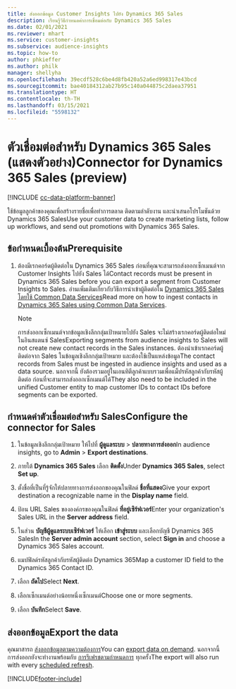 ```yaml
---
title: ส่งออกข้อมูล Customer Insights ไปยัง Dynamics 365 Sales
description: เรียนรู้วิธีกำหนดค่าการเชื่อมต่อกับ Dynamics 365 Sales
ms.date: 02/01/2021
ms.reviewer: mhart
ms.service: customer-insights
ms.subservice: audience-insights
ms.topic: how-to
author: phkieffer
ms.author: philk
manager: shellyha
ms.openlocfilehash: 39ecdf528c6be4d8fb420a52a6ed998317e43bcd
ms.sourcegitcommit: bae40184312ab27b95c140a044875c2daea37951
ms.translationtype: HT
ms.contentlocale: th-TH
ms.lasthandoff: 03/15/2021
ms.locfileid: "5598132"
---
```

# <a name="connector-for-dynamics-365-sales-preview"></a><span data-ttu-id="156b7-103">ตัวเชื่อมต่อสำหรับ Dynamics 365 Sales (แสดงตัวอย่าง)</span><span class="sxs-lookup"><span data-stu-id="156b7-103">Connector for Dynamics 365 Sales (preview)</span></span>

[!INCLUDE [cc-data-platform-banner](../includes/cc-data-platform-banner.md)]

<span data-ttu-id="156b7-104">ใช้ข้อมูลลูกค้าของคุณเพื่อสร้างรายชื่อเพื่อทำการตลาด ติดตามลำดับงาน และนำเสนอโปรโมชันด้วย Dynamics 365 Sales</span><span class="sxs-lookup"><span data-stu-id="156b7-104">Use your customer data to create marketing lists, follow up workflows, and send out promotions with Dynamics 365 Sales.</span></span>

## <a name="prerequisite"></a><span data-ttu-id="156b7-105">ข้อกำหนดเบื้องต้น</span><span class="sxs-lookup"><span data-stu-id="156b7-105">Prerequisite</span></span>

1. <span data-ttu-id="156b7-106">ต้องมีเรกคอร์ดผู้ติดต่อใน Dynamics 365 Sales ก่อนที่คุณจะสามารถส่งออกเซ็กเมนต์จาก Customer Insights ไปยัง Sales ได้</span><span class="sxs-lookup"><span data-stu-id="156b7-106">Contact records must be present in Dynamics 365 Sales before you can export a segment from Customer Insights to Sales.</span></span> <span data-ttu-id="156b7-107">อ่านเพิ่มเติมเกี่ยวกับวิธีการนำเข้าผู้ติดต่อใน [Dynamics 365 Sales โดยใช้ Common Data Services](connect-power-query.md)</span><span class="sxs-lookup"><span data-stu-id="156b7-107">Read more on how to ingest contacts in [Dynamics 365 Sales using Common Data Services](connect-power-query.md).</span></span>

   > [!NOTE]
   > <span data-ttu-id="156b7-108">การส่งออกเซ็กเมนต์จากข้อมูลเชิงลึกกลุ่มเป้าหมายไปยัง Sales จะไม่สร้างเรกคอร์ดผู้ติดต่อใหม่ในอินสแตนซ์ Sales</span><span class="sxs-lookup"><span data-stu-id="156b7-108">Exporting segments from audience insights to Sales will not create new contact records in the Sales instances.</span></span> <span data-ttu-id="156b7-109">ต้องนำเข้าเรกคอร์ดผู้ติดต่อจาก Sales ในข้อมูลเชิงลึกกลุ่มเป้าหมาย และต้องใช้เป็นแหล่งข้อมูล</span><span class="sxs-lookup"><span data-stu-id="156b7-109">The contact records from Sales must be ingested in audience insights and used as a data source.</span></span> <span data-ttu-id="156b7-110">นอกจากนี้ ยังต้องรวมอยู่ในเอนทิตีลูกค้าแบบรวมเพื่อแม็ปรหัสลูกค้ากับรหัสผู้ติดต่อ ก่อนที่จะสามารถส่งออกเซ็กเมนต์ได้</span><span class="sxs-lookup"><span data-stu-id="156b7-110">They also need to be included in the unified Customer entity to map customer IDs to contact IDs before segments can be exported.</span></span>

## <a name="configure-the-connector-for-sales"></a><span data-ttu-id="156b7-111">กำหนดค่าตัวเชื่อมต่อสำหรับ Sales</span><span class="sxs-lookup"><span data-stu-id="156b7-111">Configure the connector for Sales</span></span>

1. <span data-ttu-id="156b7-112">ในข้อมูลเชิงลึกกลุ่มเป้าหมาย ให้ไปที่ **ผู้ดูแลระบบ** > **ปลายทางการส่งออก**</span><span class="sxs-lookup"><span data-stu-id="156b7-112">In audience insights, go to **Admin** > **Export destinations**.</span></span>

1. <span data-ttu-id="156b7-113">ภายใต้ **Dynamics 365 Sales** เลือก **ติดตั้ง**</span><span class="sxs-lookup"><span data-stu-id="156b7-113">Under **Dynamics 365 Sales**, select **Set up**.</span></span>

1. <span data-ttu-id="156b7-114">ตั้งชื่อที่เป็นที่รู้จักให้ปลายทางการส่งออกของคุณในฟิลด์ **ชื่อที่แสดง**</span><span class="sxs-lookup"><span data-stu-id="156b7-114">Give your export destination a recognizable name in the **Display name** field.</span></span>

1. <span data-ttu-id="156b7-115">ป้อน URL Sales ขององค์กรของคุณในฟิลด์ **ที่อยู่เซิร์ฟเวอร์**</span><span class="sxs-lookup"><span data-stu-id="156b7-115">Enter your organization's Sales URL in the **Server address** field.</span></span>

1. <span data-ttu-id="156b7-116">ในส่วน **บัญชีผู้ดูแลระบบเซิร์ฟเวอร์** ให้เลือก **เข้าสู่ระบบ** และเลือกบัญชี Dynamics 365 Sales</span><span class="sxs-lookup"><span data-stu-id="156b7-116">In the **Server admin account** section, select **Sign in** and choose a Dynamics 365 Sales account.</span></span>

1. <span data-ttu-id="156b7-117">แมปฟิลด์รหัสลูกค้ากับรหัสผู้ติดต่อ Dynamics 365</span><span class="sxs-lookup"><span data-stu-id="156b7-117">Map a customer ID field to the Dynamics 365 Contact ID.</span></span>

1. <span data-ttu-id="156b7-118">เลือก **ถัดไป**</span><span class="sxs-lookup"><span data-stu-id="156b7-118">Select **Next**.</span></span>

1. <span data-ttu-id="156b7-119">เลือกเซ็กเมนต์อย่างน้อยหนึ่งเซ็กเมนต์</span><span class="sxs-lookup"><span data-stu-id="156b7-119">Choose one or more segments.</span></span>

1. <span data-ttu-id="156b7-120">เลือก **บันทึก**</span><span class="sxs-lookup"><span data-stu-id="156b7-120">Select **Save**.</span></span>

## <a name="export-the-data"></a><span data-ttu-id="156b7-121">ส่งออกข้อมูล</span><span class="sxs-lookup"><span data-stu-id="156b7-121">Export the data</span></span>

<span data-ttu-id="156b7-122">คุณมาสารถ [ส่งออกข้อมูลตามความต้องการ](export-destinations.md)</span><span class="sxs-lookup"><span data-stu-id="156b7-122">You can [export data on demand](export-destinations.md).</span></span> <span data-ttu-id="156b7-123">นอกจากนี้ การส่งออกยังจะทำงานพร้อมกับ [การรีเฟรชตามกำหนดการ](system.md#schedule-tab) ทุกครั้ง</span><span class="sxs-lookup"><span data-stu-id="156b7-123">The export will also run with every [scheduled refresh](system.md#schedule-tab).</span></span>


[!INCLUDE[footer-include](../includes/footer-banner.md)]